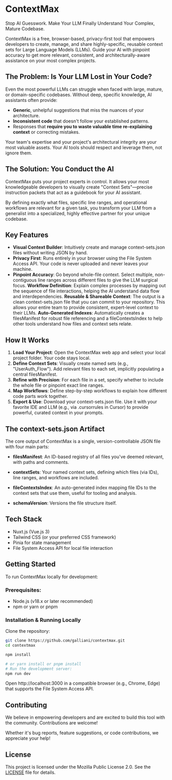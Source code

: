 # ContextMax

Stop AI Guesswork. Make Your LLM Finally Understand Your Complex, Mature Codebase.

ContextMax is a free, browser-based, privacy-first tool that empowers developers to create, manage, and share highly-specific, reusable context sets for Large Language Models (LLMs). Guide your AI with pinpoint accuracy to get more relevant, consistent, and architecturally-aware assistance on your most complex projects.


## The Problem: Is Your LLM Lost in Your Code?

Even the most powerful LLMs can struggle when faced with large, mature, or domain-specific codebases. Without deep, specific knowledge, AI assistants often provide:

- **Generic**, unhelpful suggestions that miss the nuances of your architecture.
- **Inconsistent code** that doesn't follow your established patterns.
- Responses that **require you to waste valuable time re-explaining context** or correcting mistakes.

Your team's expertise and your project's architectural integrity are your most valuable assets. Your AI tools should respect and leverage them, not ignore them.

## The Solution: You Conduct the AI

ContextMax puts your project experts in control. It allows your most knowledgeable developers to visually create "Context Sets"—precise instruction packets that act as a guidebook for your AI assistant.

By defining exactly what files, specific line ranges, and operational workflows are relevant for a given task, you transform your LLM from a generalist into a specialized, highly effective partner for your unique codebase.


## Key Features

- **Visual Context Builder**: Intuitively create and manage context-sets.json files without writing JSON by hand.
- **Privacy First**: Runs entirely in your browser using the File System Access API. Your code is never uploaded and never leaves your machine.
- **Pinpoint Accuracy**: Go beyond whole-file context. Select multiple, non-contiguous line ranges across different files to give the LLM surgical focus.
**Workflow Definition**: Explain complex processes by mapping out the sequence of file interactions, helping the AI understand data flow and interdependencies.
**Reusable & Shareable Context**: The output is a clean context-sets.json file that you can commit to your repository. This allows your entire team to provide consistent, expert-level context to their LLMs.
**Auto-Generated Indexes**: Automatically creates a filesManifest for robust file referencing and a fileContextsIndex to help other tools understand how files and context sets relate.


## How It Works

1. **Load Your Project**: Open the ContextMax web app and select your local project folder. Your code stays local.
2. **Define Context Sets**: Visually create named sets (e.g., "UserAuth_Flow"). Add relevant files to each set, implicitly populating a central filesManifest.
3. **Refine with Precision**: For each file in a set, specify whether to include the whole file or pinpoint exact line ranges.
4. **Map Workflows**: Define step-by-step workflows to explain how different code parts work together.
5. **Export & Use**: Download your context-sets.json file. Use it with your favorite IDE and LLM (e.g., via .cursorrules in Cursor) to provide powerful, curated context in your prompts.


## The context-sets.json Artifact

The core output of ContextMax is a single, version-controllable JSON file with four main parts:

- **filesManifest**: An ID-based registry of all files you've deemed relevant, with paths and comments.

- **contextSets**: Your named context sets, defining which files (via IDs), line ranges, and workflows are included.

- **fileContextsIndex**: 
An auto-generated index mapping file IDs to the context sets that use them, useful for tooling and analysis.

- **schemaVersion**: Versions the file structure itself.


## Tech Stack

- Nuxt.js (Vue.js 3)
- Tailwind CSS (or your preferred CSS framework)
- Pinia for state management
- File System Access API for local file interaction


## Getting Started

To run ContextMax locally for development:

### Prerequisites:

- Node.js (v18.x or later recommended)
- npm or yarn or pnpm

### Installation & Running Locally

Clone the repository:

```bash
git clone https://github.com/galliani/contextmax.git
cd contextmax

npm install

# or yarn install or pnpm install
# Run the development server:
npm run dev
```

Open http://localhost:3000 in a compatible browser (e.g., Chrome, Edge) that supports the File System Access API.


## Contributing

We believe in empowering developers and are excited to build this tool with the community. Contributions are welcome!

Whether it's bug reports, feature suggestions, or code contributions, we appreciate your help!


## License

This project is licensed under the Mozilla Public License 2.0. See the [LICENSE](LICENSE) file for details.